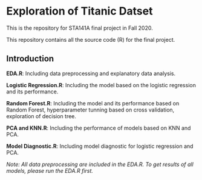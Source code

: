 # Exploration of Titanic Datset
This is the repository for STA141A final project in Fall 2020.

This repository contains all the source code (R) for the final project.

## Introduction

**EDA.R**: Including data preprocessing and explanatory data analysis.

**Logistic Regression.R**: Including the model based on the logistic regression and its performance.

**Random Forest.R**: Including the model and its performance based on Random Forest, hyperparameter tunning based on cross validation, exploration of decision tree.

**PCA and KNN.R**: Including the performance of models based on KNN and PCA.

**Model Diagnostic.R**: Including model diagnostic for logistic regression and PCA.

*Note: All data preprocessing are included in the EDA.R. To get results of all models, please run the EDA.R first.*
